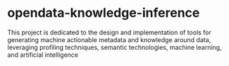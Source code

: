 # opendata-knowledge-inference
This project is dedicated to the design and implementation of tools for generating machine actionable metadata and knowledge around data, leveraging profiling techniques, semantic technologies, machine learning, and artificial intelligence

